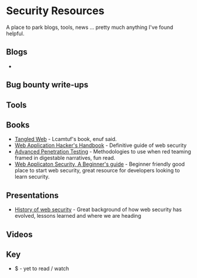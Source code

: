 # Security Resources
A place to park blogs, tools, news ... pretty much anything I've found helpful. 

## Blogs
* 

## Bug bounty write-ups

## Tools 

## Books
* [Tangled Web](https://www.amazon.com/Tangled-Web-Securing-Modern-Applications-ebook/dp/B006FZ3UNI) - Lcamtuf's book, enuf said. 
* [Web Application Hacker's Handbook](https://www.amazon.com/Web-Application-Hackers-Handbook-Exploiting-ebook/dp/B005LVQA9S/) - Definitive guide of web security 
* [Advanced Penetration Testing](https://www.amazon.com/Advanced-Penetration-Testing-Hacking-Networks-ebook/dp/B06XCKTKK8/) - Methodologies to use when red teaming framed in digestable narratives, fun read. 
* [Web Applicaton Security, A Beginner's guide](https://www.amazon.com/Web-Application-Security-Beginners-Guide-ebook/dp/B006DVPWX0/) - Beginner friendly good place to start web security, great resource for developers looking to learn security. 

## Presentations 
* [History of web security](https://www.arturjanc.com/usenix2019/) - Great background of how web security has evolved, lessons learned and where we are heading

## Videos 

## Key
* $ - yet to read / watch 
